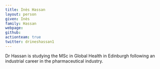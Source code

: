 ```yaml
---
title: Inès Hassan
layout: person
given: Inès
family: Hassan
webpage: 
github: 
actionteam: true
twitter: drineshassan1
---
```


Dr Hassan is studying the MSc in Global Health in Edinburgh following an industrial career in the pharmaceutical industry.
